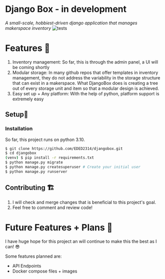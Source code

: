 # Django Box - in development
*A small-scale, hobbiest-driven django application that manages makerspace inventory*
![tests](https://github.com/EDED2314/djangobox/actions/workflows/django.yml/badge.svg)

# Features 🚀
1. Inventory management: So far, this is through the admin panel, a UI will be coming shortly
2. Modular storage: In many github repos that offer templates in inventory management, they do not address the variability in the storage structure that can exist in a makerspace. What DjangoBox does is creating a tree out of every storage unit and item so that a modular design is achieved.
3. Easy set up + Any platform: With the help of python, platform support is extremely easy

## Setup👀
### Installation
So far, this project runs on python 3.10.
```bash
$ git clone https://github.com/EDED2314/djangobox.git
$ cd djangobox
(venv) $ pip install -r requirements.txt
$ python manage.py migrate
$ python manage.py createsuperuser # Create your initial user
$ python manage.py runserver
```

## Contributing 🏗️
1. I will check and merge changes that is beneficial to this project's goal.
2. Feel free to comment and review code!

# Future Features + Plans 🛫
I have huge hope for this project an will continue to make this the best as I can! 😎

Some features planned are:
- API Endpoints
- Docker compose files + images

